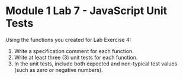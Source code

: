 # Module 1 Lab 7 - JavaScript Unit Tests

Using the functions you created for Lab Exercise 4:

1. Write a specification comment for each function.
2. Write at least three (3) unit tests for each function.
3. In the unit tests, include both expected and non-typical test values (such as zero or negative numbers).
